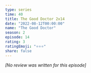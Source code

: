 ```yaml
---
type: series
time: 40
title: The Good Doctor 2x14
date: "2022-08-12T00:00:00"
name: "The Good Doctor"
season: 2
episode: 14
rating: 3
ratingEmoji: "⭐️⭐️⭐️"
share: false
---
```


*[No review was written for this episode]*